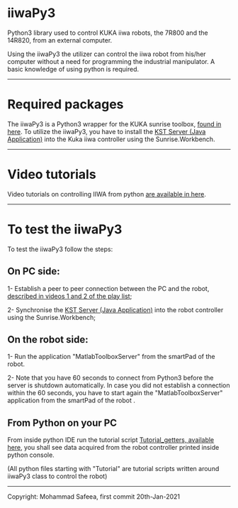 

# iiwaPy3

Python3 library used to control KUKA iiwa robots, the 7R800 and the 14R820, from an external computer.

Using the iiwaPy3 the utilizer can control the iiwa robot from his/her computer without a need for programming the industrial manipulator.
A basic knowledge of using python is required.


--------------------------------------

# Required packages

The iiwaPy3 is a Python3 wrapper for the KUKA sunrise toolbox, [found in here](https://github.com/Modi1987/KST-Kuka-Sunrise-Toolbox).
To utilize the iiwaPy3, you have to install the [KST Server (Java Application)](https://github.com/Modi1987/KST-Kuka-Sunrise-Toolbox/tree/master/KUKA_Sunrise_server_source_code) into the Kuka iiwa controller using the Sunrise.Workbench.


--------------------------------------

# Video tutorials

Video tutorials on controlling IIWA from python [are available in here](https://www.youtube.com/watch?v=QkUe8JIs63A&list=PLz558OYgHuZdRoxkqQ-M9LOdksZnEWbKq&index=2&t=0s).


--------------------------------------

# To test the iiwaPy3

To test the iiwaPy3 follow the steps:

## On PC side:
1- Establish a peer to peer connection between the PC and the robot, [described in videos 1 and 2 of the play list](https://www.youtube.com/playlist?list=PLz558OYgHuZd-Gc2-OryITKEXefAmrvae);

2- Synchronise the [KST Server (Java Application)](https://github.com/Modi1987/KST-Kuka-Sunrise-Toolbox/tree/master/KUKA_Sunrise_server_source_code) into the robot controller using the Sunrise.Workbench;

## On the robot side:
1- Run the application "MatlabToolboxServer" from the smartPad of the robot.

2- Note that you have 60 seconds to connect from Python3 before the server is shutdown automatically. In case you did not establish a connection within the 60 seconds, you have to start again the "MatlabToolboxServer" application from the smartPad of the robot .

## From Python on your PC
From inside python IDE run the tutorial script [Tutorial_getters, available here](https://github.com/Modi1987/iiwaPy/blob/master/python_client/Tutorial_getters.py), you shall see data acquired from the robot controller printed inside python console.

(All python files starting with "Tutorial" are tutorial scripts written around iiwaPy3 class to control the robot)


--------------------------------------

Copyright: Mohammad Safeea, first commit 20th-Jan-2021

